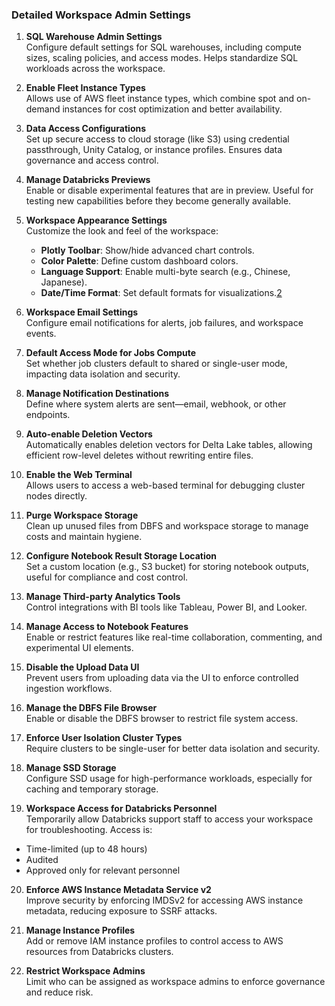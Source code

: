 ### **Detailed Workspace Admin Settings**

1. **SQL Warehouse Admin Settings**  
   Configure default settings for SQL warehouses, including compute sizes, scaling policies, and access modes. Helps standardize SQL workloads across the workspace.

2. **Enable Fleet Instance Types**  
   Allows use of AWS fleet instance types, which combine spot and on-demand instances for cost optimization and better availability.

3. **Data Access Configurations**  
   Set up secure access to cloud storage (like S3) using credential passthrough, Unity Catalog, or instance profiles. Ensures data governance and access control.

4. **Manage Databricks Previews**  
   Enable or disable experimental features that are in preview. Useful for testing new capabilities before they become generally available.

5. **Workspace Appearance Settings**  
   Customize the look and feel of the workspace:
   - **Plotly Toolbar**: Show/hide advanced chart controls.
   - **Color Palette**: Define custom dashboard colors.
   - **Language Support**: Enable multi-byte search (e.g., Chinese, Japanese).
   - **Date/Time Format**: Set default formats for visualizations.[2](https://docs.databricks.com/aws/en/admin/workspace-settings/appearance)

6. **Workspace Email Settings**  
   Configure email notifications for alerts, job failures, and workspace events.

7. **Default Access Mode for Jobs Compute**  
   Set whether job clusters default to shared or single-user mode, impacting data isolation and security.

8. **Manage Notification Destinations**  
   Define where system alerts are sent—email, webhook, or other endpoints.

9. **Auto-enable Deletion Vectors**  
   Automatically enables deletion vectors for Delta Lake tables, allowing efficient row-level deletes without rewriting entire files.

10. **Enable the Web Terminal**  
   Allows users to access a web-based terminal for debugging cluster nodes directly.

11. **Purge Workspace Storage**  
   Clean up unused files from DBFS and workspace storage to manage costs and maintain hygiene.

12. **Configure Notebook Result Storage Location**  
   Set a custom location (e.g., S3 bucket) for storing notebook outputs, useful for compliance and cost control.

13. **Manage Third-party Analytics Tools**  
   Control integrations with BI tools like Tableau, Power BI, and Looker.

14. **Manage Access to Notebook Features**  
   Enable or restrict features like real-time collaboration, commenting, and experimental UI elements.

15. **Disable the Upload Data UI**  
   Prevent users from uploading data via the UI to enforce controlled ingestion workflows.

16. **Manage the DBFS File Browser**  
   Enable or disable the DBFS browser to restrict file system access.

17. **Enforce User Isolation Cluster Types**  
   Require clusters to be single-user for better data isolation and security.

18. **Manage SSD Storage**  
   Configure SSD usage for high-performance workloads, especially for caching and temporary storage.

19. **Workspace Access for Databricks Personnel**  
   Temporarily allow Databricks support staff to access your workspace for troubleshooting. Access is:
   - Time-limited (up to 48 hours)
   - Audited
   - Approved only for relevant personnel

20. **Enforce AWS Instance Metadata Service v2**  
   Improve security by enforcing IMDSv2 for accessing AWS instance metadata, reducing exposure to SSRF attacks.

21. **Manage Instance Profiles**  
   Add or remove IAM instance profiles to control access to AWS resources from Databricks clusters.

22. **Restrict Workspace Admins**  
   Limit who can be assigned as workspace admins to enforce governance and reduce risk.
